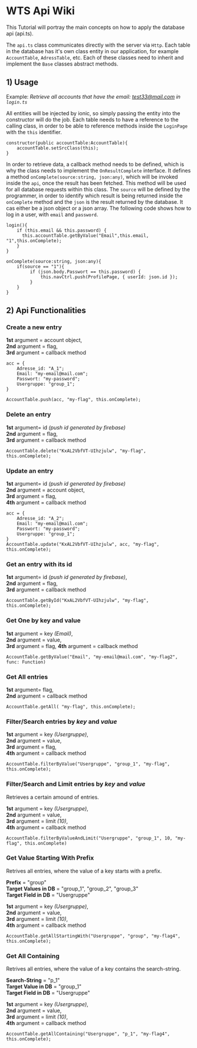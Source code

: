 # WTS Api Wiki

This Tutorial will portray the main concepts on how to apply the database api (api.ts).

The `api.ts` class communicates directly with the server via `Http`. Each table in the database has it's own class entity in our application, for example `AccountTable`, `AdressTable`, etc. Each of these classes need to inherit and implement the `Base` classes abstract methods.

## 1) Usage

Example: *Retrieve all accounts that have the email: test33@mail.com in `login.ts`*

All entities will be injected by ionic, so simply passing the entity into the constructor will do the job. Each table needs to have a reference to the calling class, in order to be able to reference methods inside the `LoginPage` with the `this` identifier.

```
constructor(public accountTable:AccountTable){
    accountTable.setSrcClass(this);
}
```

In order to retrieve data, a callback method needs to be defined, which is why the class needs to implement the `OnResultComplete` interface. It defines a method `onComplete(source:string, json:any)`, which will be invoked inside the `api`, once the result has been fetched. This method will be used for all database requests within this class. The `source` will be defined by the programmer, in order to identify which result is being returned inside the `onComplete` method and the `json` is the result returned by the database. It cas either be a json object or a json array.
The following code shows how to log in a user, with `email` and `password`.

```
login(){
    if (this.email && this.password) {
      this.accountTable.getByValue("Email",this.email, "1",this.onComplete);
    }
}

onComplete(source:string, json:any){
    if(source == "1"){
         if (json.body.Passwort == this.password) {
             this.navCtrl.push(ProfilePage, { userId: json.id });
         }
    }
}

```

## 2) Api Functionalities

### **Create** a new entry

**1st** argument = account object,  
**2nd** argument = flag,  
**3rd** argument = callback method

```
acc = {
    Adresse_id: "A_1";
    Email: "my-email@mail.com";
    Passwort: "my-password";
    Usergruppe: "group_1";
}

AccountTable.push(acc, "my-flag", this.onComplete);
```

### **Delete** an entry

**1st** argument= id *(push id generated by firebase)*  
 **2nd** argument = flag,  
 **3rd** argument = callback method
```
AccountTable.delete("KxAL2VbfVT-UIhzjulw", "my-flag", this.onComplete);
```

### **Update** an entry

**1st** argument= id *(push id generated by firebase)*  
 **2nd** argument = account object,  
 **3rd** argument =  flag,  
 **4th** argument = callback method
```
acc = {
    Adresse_id: "A_2";
    Email: "my-email@mail.com";
    Passwort: "my-password";
    Usergruppe: "group_1";
}
AccountTable.update("KxAL2VbfVT-UIhzjulw", acc, "my-flag", this.onComplete);
```

### **Get** an entry with its id 

**1st** argument= id *(push id generated by firebase)*,  
 **2nd** argument = flag,  
 **3rd** argument = callback method

```
AccountTable.getById("KxAL2VbfVT-UIhzjulw", "my-flag", this.onComplete);
```

### **Get One** by key and value

**1st** argument = key *(Email)*,  
**2nd** argument = value,  
**3rd** argument = flag,
**4th** argument = callback method


```
AccountTable.getByValue("Email", "my-email@mail.com", "my-flag2", func: Function)
``` 

### **Get All** entries

**1st** argument= flag,    
**2nd** argument = callback method 

```
AccountTable.getAll( "my-flag", this.onComplete);
```

### **Filter/Search** entries by _key_ and _value_

**1st** argument = key *(Usergruppe)*,  
**2nd** argument = value,  
**3rd** argument = flag,  
**4th** argument = callback method

```
AccountTable.filterByValue("Usergruppe", "group_1", "my-flag", this.onComplete); 
```

### **Filter/Search and Limit** entries by _key_ and _value_

Retrieves a certain amound of entries.

**1st** argument = key *(Usergruppe)*,  
**2nd** argument = value,  
**3rd** argument = limit *(10)*,  
**4th** argument = callback method

```
AccountTable.filterByValueAndLimit("Usergruppe", "group_1", 10, "my-flag", this.onComplete)  
```

### **Get Value Starting With Prefix**

Retrives all entries, where the value of a key starts with a prefix.

**Prefix** = "group"  
**Target Values in DB** = "group_1", "group_2", "group_3"  
**Target Field in DB** = "Usergruppe" 

**1st** argument = key *(Usergruppe)*,  
**2nd** argument = value,  
**3rd** argument = limit *(10)*,   
**4th** argument = callback method

```
AccountTable.getAllStartingWith("Usergruppe", "group", "my-flag4", this.onComplete);
```

### **Get All Containing**

Retrives all entries, where the value of a key contains the search-string.

**Search-String** = "p_1"  
**Target Value in DB** = "group_1"  
**Target Field in DB** = "Usergruppe"  

**1st** argument = key *(Usergruppe)*,  
**2nd** argument = value,  
**3rd** argument = limit *(10)*,  
**4th** argument = callback method

```
AccountTable.getAllContaining("Usergruppe", "p_1", "my-flag4", this.onComplete);
```